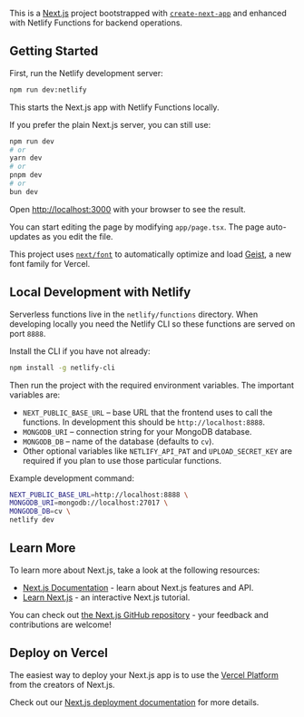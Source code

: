 This is a [Next.js](https://nextjs.org) project bootstrapped with [`create-next-app`](https://nextjs.org/docs/app/api-reference/cli/create-next-app) and enhanced with Netlify Functions for backend operations.

## Getting Started

First, run the Netlify development server:

```bash
npm run dev:netlify
```

This starts the Next.js app with Netlify Functions locally.

If you prefer the plain Next.js server, you can still use:

```bash
npm run dev
# or
yarn dev
# or
pnpm dev
# or
bun dev
```

Open [http://localhost:3000](http://localhost:3000) with your browser to see the result.

You can start editing the page by modifying `app/page.tsx`. The page auto-updates as you edit the file.

This project uses [`next/font`](https://nextjs.org/docs/app/building-your-application/optimizing/fonts) to automatically optimize and load [Geist](https://vercel.com/font), a new font family for Vercel.

## Local Development with Netlify

Serverless functions live in the `netlify/functions` directory. When developing locally you need the Netlify CLI so these functions are served on port `8888`.

Install the CLI if you have not already:

```bash
npm install -g netlify-cli
```

Then run the project with the required environment variables. The important variables are:

- `NEXT_PUBLIC_BASE_URL` – base URL that the frontend uses to call the functions. In development this should be `http://localhost:8888`.
- `MONGODB_URI` – connection string for your MongoDB database.
- `MONGODB_DB` – name of the database (defaults to `cv`).
- Other optional variables like `NETLIFY_API_PAT` and `UPLOAD_SECRET_KEY` are required if you plan to use those particular functions.

Example development command:

```bash
NEXT_PUBLIC_BASE_URL=http://localhost:8888 \
MONGODB_URI=mongodb://localhost:27017 \
MONGODB_DB=cv \
netlify dev
```

## Learn More

To learn more about Next.js, take a look at the following resources:

- [Next.js Documentation](https://nextjs.org/docs) - learn about Next.js features and API.
- [Learn Next.js](https://nextjs.org/learn) - an interactive Next.js tutorial.

You can check out [the Next.js GitHub repository](https://github.com/vercel/next.js) - your feedback and contributions are welcome!

## Deploy on Vercel

The easiest way to deploy your Next.js app is to use the [Vercel Platform](https://vercel.com/new?utm_medium=default-template&filter=next.js&utm_source=create-next-app&utm_campaign=create-next-app-readme) from the creators of Next.js.

Check out our [Next.js deployment documentation](https://nextjs.org/docs/app/building-your-application/deploying) for more details.
